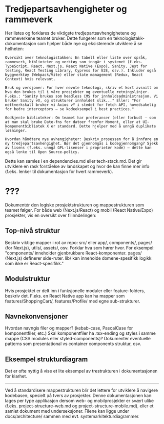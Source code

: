 # Tredjepartsavhengigheter og rammeverk

Her listes og forklares de viktigste tredjepartsavhengighetene og rammeverkene teamet bruker. Dette fungerer som en teknologistakk-dokumentasjon som hjelper både nye og eksisterende utviklere å se helheten:

    Oversikt over teknologistakken: En tabell eller liste over språk, rammeverk, biblioteker og verktøy som inngår i systemet (f.eks. TypeScript, React, Next.js, React Native (Expo), Sanity, Jest for testing, React Testing Library, Cypress for E2E, osv.). Inkluder også byggverktøy (Webpack/Vite) eller state management (Redux, React Context) hvis relevant.

    Bruk og versjoner: For hver nevnte teknologi, skriv et kort avsnitt om hva den brukes til i våre prosjekter og eventuelle retningslinjer. F.eks.: "Sanity brukes som headless CMS for innholdsadministrasjon. Vi bruker Sanity vX, og strukturer innholdet slik..." Eller: "For nettverkskall bruker vi Axios vY i stedet for fetch API, hovedsakelig for bedre interceptors – se kodeeksempel i best practices."

    Godkjente biblioteker: Om teamet har preferanser (eller forbud) – som at man skal bruke Date-fns for datoer fremfor Moment, eller at UI-komponentbibliotek X er standard. Dette hjelper med å unngå duplikate løsninger.

    Hvordan håndtere nye avhengigheter: Beskriv prosessen for å innføre en ny tredjepartsavhengighet. Bør det gjennomgås i kodegjennomgang? Sjekk av lisens (f.eks. unngå GPL-lisenser i proprietær kode) – dette kan også lenke til Open Source-policy.

Dette kan samles i en dependencies.md eller tech-stack.md. Det gir utviklere en rask forståelse av landskapet og hvor de kan finne mer info (f.eks. lenker til dokumentasjon for hvert rammeverk).

# ???
Dokumentér den logiske prosjektstrukturen og mappestrukturen som teamet følger. For både web (Next.js/React) og mobil (React Native/Expo) prosjekter, vis en oversikt over filinndelingen:

## Top-nivå struktur
Beskriv viktige mapper i rot av repo: src/ eller app/, components/, pages/ (for Next.js), utils/, assets/, osv. Forklar hva som hører hvor. For eksempel: "components/ inneholder gjenbrukbare React-komponenter. pages/ (Next.js) definerer side-ruter. lib/ kan inneholde domene-spesifikk logikk som ikke er React-spesifikk."

## Modulstruktur
Hvis prosjektet er delt inn i funksjonelle moduler eller feature-folders, beskriv det. F.eks. en React Native app kan ha mapper som features/ShoppingCart/, features/Profile/ med egne sub-strukturer.

## Navnekonvensjoner
Hvordan navngis filer og mapper? (kebab-case, PascalCase for komponentfiler, etc.) Skal komponentfiler ha .tsx-ending og styles i samme mappe (CSS modules eller styled-components)? Dokumentér eventuelle patterns som presentational vs container components struktur, osv.

## Eksempel strukturdiagram
Det er ofte nyttig å vise et lite eksempel av trestrukturen i dokumentasjonen for klarhet.

<hr />
Ved å standardisere mappestrukturen blir det lettere for utviklere å navigere kodebasen, spesielt på tvers av prosjekter. Denne dokumentasjonen kan lages per type applikasjon dersom web- og mobilprosjekter er svært ulike (f.eks. project-structure-web.md og project-structure-mobile.md), eller et samlet dokument med underseksjoner. Filene kan ligge under docs/architecture/ sammen med evt. systemarkitekturdiagrammer.